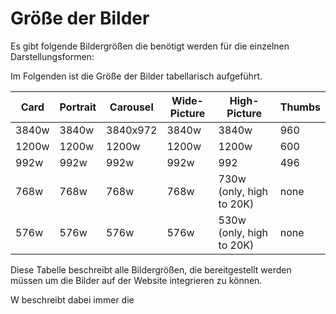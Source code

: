 # Größe der Bilder

Es gibt folgende Bildergrößen die benötigt werden für die einzelnen Darstellungsformen:




Im Folgenden ist die Größe der Bilder tabellarisch aufgeführt.

| Card  | Portrait | Carousel | Wide-Picture | High-Picture             | Thumbs |
|-------|----------|----------|--------------|--------------------------|--------|
| 3840w | 3840w    | 3840x972 | 3840w        | 3840w                    | 960    |
| 1200w | 1200w    | 1200w    | 1200w        | 1200w                    | 600    |
| 992w  | 992w     | 992w     | 992w         | 992                      | 496    |
| 768w  | 768w     | 768w     | 768w         | 730w (only, high to 20K) | none   |
| 576w  | 576w     | 576w     | 576w         | 530w (only, high to 20K) | none   |

Diese Tabelle beschreibt alle Bildergrößen, die bereitgestellt werden müssen um die Bilder auf der Website integrieren
zu können. 

W beschreibt dabei immer die 